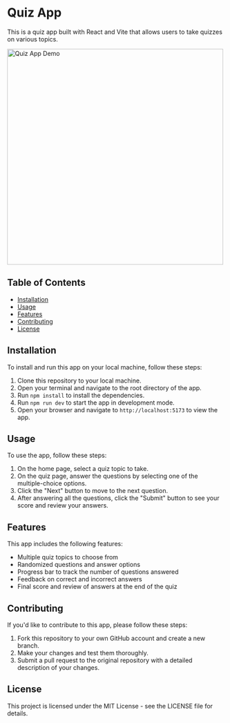 # Quiz App

This is a quiz app built with React and Vite that allows users to take quizzes on various topics.

<img src="https://media0.giphy.com/media/4nEX49exKktpOubjhI/giphy.gif?cid=ecf05e47uhf8m4u2xqbcv2swn1vpsrfajr2y9ra1aepwbzhu&rid=giphy.gif&ct=g" alt="Quiz App Demo" width="500">


## Table of Contents

- [Installation](#installation)
- [Usage](#usage)
- [Features](#features)
- [Contributing](#contributing)
- [License](#license)

## Installation

To install and run this app on your local machine, follow these steps:

1. Clone this repository to your local machine.
2. Open your terminal and navigate to the root directory of the app.
3. Run `npm install` to install the dependencies.
4. Run `npm run dev` to start the app in development mode.
5. Open your browser and navigate to `http://localhost:5173` to view the app.

## Usage

To use the app, follow these steps:

1. On the home page, select a quiz topic to take.
2. On the quiz page, answer the questions by selecting one of the multiple-choice options.
3. Click the "Next" button to move to the next question.
4. After answering all the questions, click the "Submit" button to see your score and review your answers.

## Features

This app includes the following features:

- Multiple quiz topics to choose from
- Randomized questions and answer options
- Progress bar to track the number of questions answered
- Feedback on correct and incorrect answers
- Final score and review of answers at the end of the quiz

## Contributing

If you'd like to contribute to this app, please follow these steps:

1. Fork this repository to your own GitHub account and create a new branch.
2. Make your changes and test them thoroughly.
3. Submit a pull request to the original repository with a detailed description of your changes.

## License

This project is licensed under the MIT License - see the LICENSE file for details.
